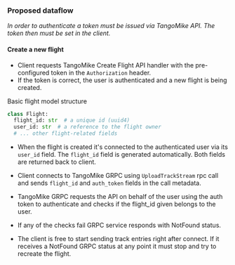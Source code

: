 ### Proposed dataflow

_In order to authenticate a token must be issued via TangoMike API. The token then must be set in the client._

#### Create a new flight

- Client requests TangoMike Create Flight API handler with the pre-configured token in the `Authorization` header.
- If the token is correct, the user is authenticated and a new flight is being created.

Basic flight model structure

```python
class Flight:
  flight_id: str  # a unique id (uuid4)
  user_id: str  # a reference to the flight owner
  # ... other flight-related fields
```

- When the flight is created it's connected to the authenticated user via its `user_id` field. The `flight_id` field is generated automatically. Both fields are returned back to client.

- Client connects to TangoMike GRPC using `UploadTrackStream` rpc call and sends `flight_id` and `auth_token` fields in the call metadata.
- TangoMike GRPC requests the API on behalf of the user using the auth token to authenticate and checks if the flight_id given belongs to the user.
- If any of the checks fail GRPC service responds with NotFound status.
- The client is free to start sending track entries right after connect. If it receives a NotFound GRPC status at any point it must stop and try to recreate the flight.
